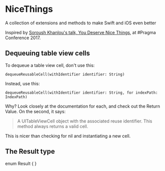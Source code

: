 # NiceThings
A collection of extensions and methods to make Swift and iOS even better

Inspired by [Soroush Khanlou's talk, You Deserve Nice Things](https://www.youtube.com/watch?v=KhYfe4R2Es0&index=7&list=PLAVm70iJlMuvrV8Ut6fDQN-_X5AhPFtux), at #Pragma Conference 2017.

## Dequeuing table view cells
To dequeue a table view cell, don't use this:

`dequeueReusableCell(withIdentifier identifier: String)`

Instead, use this:

`dequeueReusableCell(withIdentifier identifier: String, for indexPath: IndexPath)`

Why? Look closely at the documentation for each, and check out the Return Value. On the second, it says:

> A UITableViewCell object with the associated reuse identifier. This method always returns a valid cell.

This is nicer than checking for nil and instantiating a new cell.

## The Result type
enum Result {
}